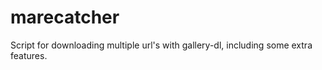 # marecatcher
Script for downloading multiple url's with gallery-dl, including some extra features.
